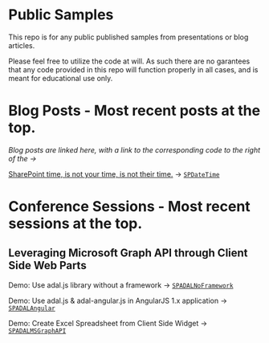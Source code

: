 # Public Samples
This repo is for any public published samples from presentations or blog articles.

Please feel free to utilize the code at will.  As such there are no garantees that any code provided in this repo will function properly in all cases, and is meant for educational use only.

# Blog Posts - Most recent posts at the top.

*Blog posts are linked here, with a link to the corresponding code to the right of the ->*

[SharePoint time, is not your time, is not their time.](http://wp.me/p7UKup-5a) -> [`SPDateTime`](./SPDateTime)

# Conference Sessions - Most recent sessions at the top.

## Leveraging Microsoft Graph API through Client Side Web Parts

Demo: Use adal.js library without a framework -> [`SPADALNoFramework`](./SPADALNoFramework)

Demo: Use adal.js & adal-angular.js in AngularJS 1.x application -> [`SPADALAngular`](./SPADALAngular) 

Demo: Create Excel Spreadsheet from Client Side Widget -> [`SPADALMSGraphAPI`](./SPADALMSGraphAPI)


